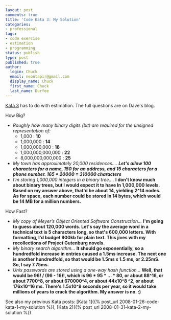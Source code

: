 ```yaml
---
layout: post
comments: true
title: 'Code Kata 3: My Solution'
categories:
- professional
tags:
- code exercise
- estimation
- programming
status: publish
type: post
published: true
author:
  login: Chuck
  email: neontapir@gmail.com
  display_name: Chuck
  first_name: Chuck
  last_name: Durfee
---
```

[Kata 3](http://web.archive.org/web/20131016085513/http://codekata.pragprog.com/2007/01/kata_three_how_.html) has to do with estimation. The full questions are on Dave's blog.

How Big?

*   _Roughly how many binary digits (bit) are required for the unsigned representation of:_
    *   1,000 : **10**
    *   1,000,000 : **14**
    *   1,000,000,000 : **18**  
    *   1,000,000,000,000 : **22** 
    *   8,000,000,000,000 : **25**
*   _My town has approximately 20,000 residences...._ **_Let's allow 100 characters for a name, 150 for an address, and 15 characters for a phone number. 165 * 20000 = 310000 characters_** 
*   _I’m storing 1,000,000 integers in a binary tree...._ **I don't know much about binary trees, but I would expect it to have ln 1,000,000 levels. Based on my answer above, that'd be about 14, yielding 2^14 nodes. As for space, each number could be stored in 14 bytes, which would be 14 MB for a million numbers.**

How Fast?

*   _My copy of Meyer’s Object Oriented Software Construction..._ **I'm going to guess about 120,000 words. Let's say the average word in a technical text is 5 characters long, so that's 600,000 letters. With formatting, I'd budget 900kb for plain text. This jives with my recollections of Project Gutenburg novels.**
*   _My binary search algorithm..._ **It should go exponentially, so a hundredfold increase in entries caused a 1.5ms increase. The next one is another hundredfold, so that would be 1.5ms x 1.5 ms, or 2.25mS. So, I say 7.75ms.**
*   _Unix passwords are stored using a one-way hash function..._ **Well, that would be 96! / (96 - 16)!, which is 96 * 95 * ... * 80, or about 88^16, or about 7700^8, or about 670000^4, or about 44x10^8 ^2, or about 176x10^16 ms. There's 1.5x10^9 seconds per year, so it would take millions of years to crack the algorithm. My answer is no. :)**

See also my previous Kata posts: [Kata 1]({% post_url 2008-01-26-code-kata-1-my-solution %}), [Kata 2]({% post_url 2008-01-31-kata-2-my-solution %})
